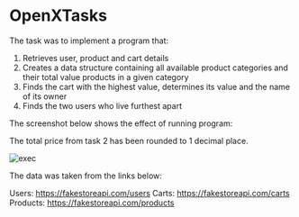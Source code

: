 # OpenXTasks
The task was to implement a program that:
1. Retrieves user, product and cart details
2. Creates a data structure containing all available product categories and their total value 
products in a given category
3. Finds the cart with the highest value, determines its value and the name of its owner
4. Finds the two users who live furthest apart

The screenshot below shows the effect of running  program:

The total price from task 2 has been rounded to 1 decimal place.

![exec](https://user-images.githubusercontent.com/59314982/231384242-797803b9-c5fe-47bf-bb58-c683c31fffab.png)

The data was taken from the links below:

Users: https://fakestoreapi.com/users
Carts: https://fakestoreapi.com/carts
Products: https://fakestoreapi.com/products
